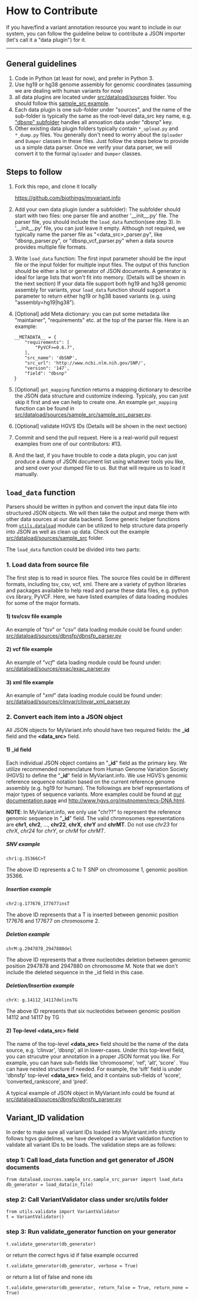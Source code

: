 # How to Contribute

If you have/find a variant annotation resource you want to include in our system, you can follow the guideline below to contribute a JSON importer (let's call it a "data plugin") for it.

----
## General guidelines
1. Code in Python (at least for now), and prefer in Python 3.
2. Use hg19 or hg38 genome assembly for genomic coordinates (assuming we are dealing with human variants for now)
3. all data plugins are located under [src/dataload/sources](src/dataload/sources) folder. You should follow this [sample_src example](src/dataload/sources/sample_src).
4. Each data plugin is one sub-folder under "sources", and the name of the sub-folder is typically the same as the root-level data_src key name, e.g. ["dbsnp" subfolder](/src/dataload/sources/dbsnp) handles all annoation data under "dbsnp" key.
5. Other existing data plugin folders typically contain `*_upload.py` and `*_dump.py` files. You generally don't need to worry about the `Uploader` and `Dumper` classes in these files. Just follow the steps below to provide us a simple data parser. Once we verify your data parser, we will convert it to the formal `Uploader` and `Dumper` classes.

## Steps to follow
1. Fork this repo, and clone it locally

    https://github.com/biothings/myvariant.info

2. Add your own data plugin (under a subfolder): The subfolder should start with two files: one parser file and another '\_\_init\_\_.py' file. The parser file, you should include the `load_data` function(see step 3). In '\_\_init\_\_.py' file, you can just leave it empty. Although not required, we typically name the parser file as "\<data_src\>_parser.py", like "dbsnp_parser.py", or "dbsnp_vcf_parser.py" when a data source provides multiple file formats.

3. Write `load_data` function: The first input parameter should be the input file or the input folder for multiple input files. The output of this function should be either a list or generator of JSON documents. A generator is ideal for large lists that won't fit into memory. (Details will be shown in the next section)
If your data file support both hg19 and hg38 genomic assembly for variants, your `load_data` function should support a parameter to return either hg19 or hg38 based variants (e.g. using "assembly=hg19|hg38").

4. [Optional] add Meta dictionary: you can put some metadata like "maintainer", "requirements" etc. at the top of the parser file. Here is an example:
 ```
    __METADATA__ = {
        "requirements": [
            "PyVCF>=0.6.7",
        ],
        "src_name": 'dbSNP',
        "src_url": 'http://www.ncbi.nlm.nih.gov/SNP/',
        "version": '147',
        "field": "dbsnp"
    }
 ```

5. [Optional] `get_mapping` function returns a mapping dictionary to describe the JSON data structure and customize indexing. Typicaly, you can just skip it first and we can help to create one. An example `get_mapping` function can be found in [src/dataload/sources/sample_src/sample_src_parser.py](src/dataload/sources/sample_src/sample_src_parser.py).

6. [Optional] validate HGVS IDs (Details will be shown in the next section)

7. Commit and send the pull request.
Here is a real-world pull request examples from one of our contributors: #13.

8. And the last, if you have trouble to code a data plugin, you can just produce a dump of JSON document list using whatever tools you like, and send over your dumped file to us. But that will require us to load it manually.

## `load_data` function
Parsers should be written in python and convert the input data file into structured JSON objects. We will then take the output and merge them with other data sources at our data backend. Some generic helper functions from [`utils.dataload`](src/utils/dataload) module can be utilized to help structure data properly into JSON as well as clean up data.
Check out the example [src/dataload/sources/sample_src](src/dataload/sources/sample_src) folder.

The `load_data` function could be divided into two parts:

### 1. Load data from source file
The first step is to read in source files. The source files could be in different formats, including tsv, csv, vcf, xml. There are a variety of python libraries and packages available to help read and parse these data files, e.g. python cvs library, PyVCF. Here, we have listed examples of data loading modules for some of the major formats.

#### 1) tsv/csv file example
An example of "*tsv*" or "*csv*" data loading module could be found under: [src/dataload/sources/dbnsfp/dbnsfp_parser.py](src/dataload/sources/dbnsfp/dbnsfp_parser.py)

#### 2) vcf file example
An example of "*vcf*" data loading module could be found under: [src/dataload/sources/exac/exac_parser.py](src/dataload/sources/exac/exac_parser.py)

#### 3) xml file example
An example of "*xml*" data loading module could be found under: [src/dataload/sources/clinvar/clinvar_xml_parser.py](src/dataload/sources/clinvar/clinvar_xml_parser.py)

### 2. Convert each item into a JSON object
All JSON objects for MyVariant.info should have two required fields: the **_id** field and the **<data_src\>** field.

#### 1) **_id** field
Each individual JSON object contains an "**_id**" field as the primary key. We utilize recommended nomenclature from Human Genome Variation Society (HGVS) to define the "**_id**" field in MyVariant.info. We use HGVS’s genomic reference sequence notation based on the current reference genome assembly (e.g. hg19 for human). The followings are brief representations of major types of sequence variants. More examples could be found at [our documentation page](http://docs.myvariant.info/en/latest/doc/data.html#id-field) and http://www.hgvs.org/mutnomen/recs-DNA.html.

**NOTE**: In MyVariant.info, we only use "chr??" to represent the reference genomic sequence in "**_id**" field. The valid chromosomes representations are **chr1**, **chr2**, ..., **chr22**, **chrX**, **chrY** and **chrMT**. Do not use *chr23* for *chrX*, *chr24* for *chrY*, or *chrM* for *chrMT*.


##### SNV example
	chr1:g.35366C>T

  The above ID represents a C to T SNP on chromosome 1, genomic position 35366.

##### Insertion example
	chr2:g.177676_177677insT

  The above ID represents that a T is inserted between genomic position 177676 and 177677 on chromosome 2.

##### Deletion example
  	chrM:g.2947878_2947880del

 The above ID represents that a three nucleotides deletion between genomic position 2947878 and 2947880 on chromosome M. Note that we don't include the deleted sequence in the _id field in this case.

##### Deletion/Insertion example
	chrX: g.14112_14117delinsTG

 The above ID represents that six nucleotides between genomic position 14112 and 14117 by TG

#### 2) Top-level **<data_src\>** field
The name of the top-level **<data_src\>** field should be the name of the data source, e.g. ‘clinvar’, ‘dbsnp’, all in lower-cases. Under this top-level field, you can strucutre your annotation in a proper JSON format you like. For example, you can have sub-fields like ‘chromosome’, ‘ref’, ‘alt’, ‘score’ . You can have nested structure if needed. For example, the ‘sift’ field is under 'dbnsfp' top-level **<data_src\>** field, and it contains sub-fields of ‘score’, ‘converted_rankscore’, and ‘pred’.

A typical example of JSON object in MyVariant.info could be found at [src/dataload/sources/dbnsfp/dbnsfp_parser.py](src/dataload/sources/dbnsfp/dbnsfp_parser.py)



## Variant_ID validation
In order to make sure all variant IDs loaded into MyVariant.info strictly follows hgvs guidelines, we have developed a variant validation function to validate all variant IDs to be loads. The validation steps are as follows:


### step 1: Call load_data function and get generator of JSON documents


    from dataload.sources.sample_src.sample_src_parser import load_data
    db_generator = load_data(in_file)


### step 2: Call VariantValidator class under src/utils folder


    from utils.validate import VariantValidator
    t = VariantValidator()



### step 3: Run validate_generator function on your generator


    t.validate_generator(db_generator)


or return the correct hgvs id if false example occurred

    t.validate_generator(db_generator, verbose = True)


or return a list of false and none ids

    t.validate_generator(db_generator, return_false = True, return_none = True)



